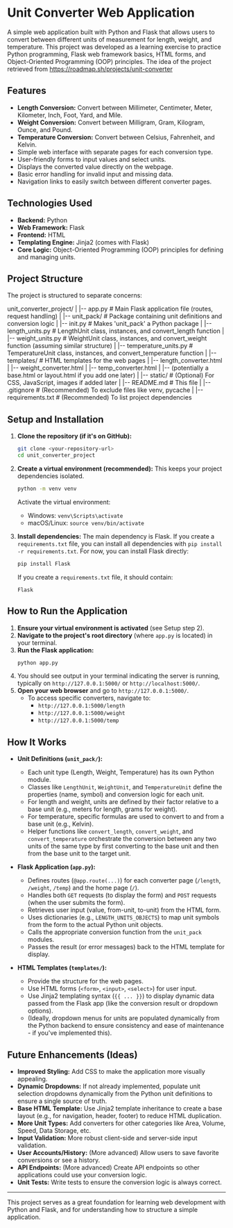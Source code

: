 # Unit Converter Web Application

A simple web application built with Python and Flask that allows users to convert between different units of measurement for length, weight, and temperature. This project was developed as a learning exercise to practice Python programming, Flask web framework basics, HTML forms, and Object-Oriented Programming (OOP) principles.
The idea of the project retrieved from https://roadmap.sh/projects/unit-converter
## Features

* **Length Conversion:** Convert between Millimeter, Centimeter, Meter, Kilometer, Inch, Foot, Yard, and Mile.
* **Weight Conversion:** Convert between Milligram, Gram, Kilogram, Ounce, and Pound.
* **Temperature Conversion:** Convert between Celsius, Fahrenheit, and Kelvin.
* Simple web interface with separate pages for each conversion type.
* User-friendly forms to input values and select units.
* Displays the converted value directly on the webpage.
* Basic error handling for invalid input and missing data.
* Navigation links to easily switch between different converter pages.

## Technologies Used

* **Backend:** Python
* **Web Framework:** Flask
* **Frontend:** HTML
* **Templating Engine:** Jinja2 (comes with Flask)
* **Core Logic:** Object-Oriented Programming (OOP) principles for defining and managing units.

## Project Structure

The project is structured to separate concerns:


unit_converter_project/
|
|-- app.py                   # Main Flask application file (routes, request handling)
|
|-- unit_pack/               # Package containing unit definitions and conversion logic
|   |-- init.py          # Makes 'unit_pack' a Python package
|   |-- length_units.py      # LengthUnit class, instances, and convert_length function
|   |-- weight_units.py      # WeightUnit class, instances, and convert_weight function (assuming similar structure)
|   |-- temperature_units.py # TemperatureUnit class, instances, and convert_temperature function
|
|-- templates/               # HTML templates for the web pages
|   |-- length_converter.html
|   |-- weight_converter.html
|   |-- temp_converter.html
|   |-- (potentially a base.html or layout.html if you add one later)
|
|-- static/                  # (Optional) For CSS, JavaScript, images if added later
|
|-- README.md                # This file
|
|-- .gitignore               # (Recommended) To exclude files like venv, pycache
|
|-- requirements.txt         # (Recommended) To list project dependencies


## Setup and Installation

1.  **Clone the repository (if it's on GitHub):**
    ```bash
    git clone <your-repository-url>
    cd unit_converter_project
    ```

2.  **Create a virtual environment (recommended):**
    This keeps your project dependencies isolated.
    ```bash
    python -m venv venv
    ```
    Activate the virtual environment:
    * Windows: `venv\Scripts\activate`
    * macOS/Linux: `source venv/bin/activate`

3.  **Install dependencies:**
    The main dependency is Flask. If you create a `requirements.txt` file, you can install all dependencies with `pip install -r requirements.txt`. For now, you can install Flask directly:
    ```bash
    pip install Flask
    ```
    If you create a `requirements.txt` file, it should contain:
    ```
    Flask
    ```

## How to Run the Application

1.  **Ensure your virtual environment is activated** (see Setup step 2).
2.  **Navigate to the project's root directory** (where `app.py` is located) in your terminal.
3.  **Run the Flask application:**
    ```bash
    python app.py
    ```
4.  You should see output in your terminal indicating the server is running, typically on `http://127.0.0.1:5000/` or `http://localhost:5000/`.
5.  **Open your web browser** and go to `http://127.0.0.1:5000/`.
    * To access specific converters, navigate to:
        * `http://127.0.0.1:5000/length`
        * `http://127.0.0.1:5000/weight`
        * `http://127.0.0.1:5000/temp`

## How It Works

* **Unit Definitions (`unit_pack/`):**
    * Each unit type (Length, Weight, Temperature) has its own Python module.
    * Classes like `LengthUnit`, `WeightUnit`, and `TemperatureUnit` define the properties (name, symbol) and conversion logic for each unit.
    * For length and weight, units are defined by their factor relative to a base unit (e.g., meters for length, grams for weight).
    * For temperature, specific formulas are used to convert to and from a base unit (e.g., Kelvin).
    * Helper functions like `convert_length`, `convert_weight`, and `convert_temperature` orchestrate the conversion between any two units of the same type by first converting to the base unit and then from the base unit to the target unit.

* **Flask Application (`app.py`):**
    * Defines routes (`@app.route(...)`) for each converter page (`/length`, `/weight`, `/temp`) and the home page (`/`).
    * Handles both `GET` requests (to display the form) and `POST` requests (when the user submits the form).
    * Retrieves user input (value, from-unit, to-unit) from the HTML form.
    * Uses dictionaries (e.g., `LENGTH_UNITS_OBJECTS`) to map unit symbols from the form to the actual Python unit objects.
    * Calls the appropriate conversion function from the `unit_pack` modules.
    * Passes the result (or error messages) back to the HTML template for display.

* **HTML Templates (`templates/`):**
    * Provide the structure for the web pages.
    * Use HTML forms (`<form>`, `<input>`, `<select>`) for user input.
    * Use Jinja2 templating syntax (`{{ ... }}`) to display dynamic data passed from the Flask app (like the conversion result or dropdown options).
    * (Ideally, dropdown menus for units are populated dynamically from the Python backend to ensure consistency and ease of maintenance - if you've implemented this).

## Future Enhancements (Ideas)

* **Improved Styling:** Add CSS to make the application more visually appealing.
* **Dynamic Dropdowns:** If not already implemented, populate unit selection dropdowns dynamically from the Python unit definitions to ensure a single source of truth.
* **Base HTML Template:** Use Jinja2 template inheritance to create a base layout (e.g., for navigation, header, footer) to reduce HTML duplication.
* **More Unit Types:** Add converters for other categories like Area, Volume, Speed, Data Storage, etc.
* **Input Validation:** More robust client-side and server-side input validation.
* **User Accounts/History:** (More advanced) Allow users to save favorite conversions or see a history.
* **API Endpoints:** (More advanced) Create API endpoints so other applications could use your conversion logic.
* **Unit Tests:** Write tests to ensure the conversion logic is always correct.

---

This project serves as a great foundation for learning web development with Python and Flask, and for understanding how to structure a simple application.
